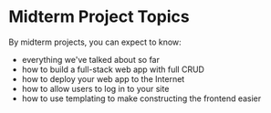 # Midterm Project Topics

By midterm projects, you can expect to know:
- everything we've talked about so far
- how to build a full-stack web app with full CRUD
- how to deploy your web app to the Internet
- how to allow users to log in to your site
- how to use templating to make constructing the frontend easier
